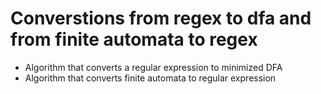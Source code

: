 # Converstions from regex to dfa and from finite automata to regex

- Algorithm that converts a regular expression to minimized DFA
- Algorithm that converts finite automata to regular expression

